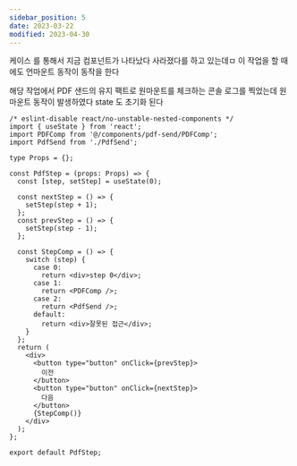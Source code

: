 ```yaml
---
sidebar_position: 5
date: 2023-03-22
modified: 2023-04-30
---
```


케이스 를 통해서 지금 컴포넌트가 나타났다 사라졌다를 하고 있는데ㅁ
이 작업을 할 때에도 언마운트 동작이 동작을 한다

해당 작업에서 PDF 샌드의 유지 팩트로 원마운트를 체크하는 콘솔 로그를 찍었는데 원마운트 동작이 발생하였다
state 도 초기화 된다

```tsx
/* eslint-disable react/no-unstable-nested-components */
import { useState } from 'react';
import PDFComp from '@/components/pdf-send/PDFComp';
import PdfSend from './PdfSend';

type Props = {};

const PdfStep = (props: Props) => {
  const [step, setStep] = useState(0);

  const nextStep = () => {
    setStep(step + 1);
  };
  const prevStep = () => {
    setStep(step - 1);
  };

  const StepComp = () => {
    switch (step) {
      case 0:
        return <div>step 0</div>;
      case 1:
        return <PDFComp />;
      case 2:
        return <PdfSend />;
      default:
        return <div>잘못된 접근</div>;
    }
  };
  return (
    <div>
      <button type="button" onClick={prevStep}>
        이전
      </button>
      <button type="button" onClick={nextStep}>
        다음
      </button>
      {StepComp()}
    </div>
  );
};

export default PdfStep;
```
